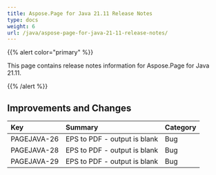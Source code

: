 ```yaml
---
title: Aspose.Page for Java 21.11 Release Notes
type: docs
weight: 6
url: /java/aspose-page-for-java-21-11-release-notes/
---
```


{{% alert color="primary" %}}

This page contains release notes information for Aspose.Page for Java 21.11.

{{% /alert %}}
## **Improvements and Changes**

|**Key**|**Summary**|**Category**|
| :- | :- | :- |
|PAGEJAVA-26|EPS to PDF - output is blank|Bug|
|PAGEJAVA-28|EPS to PDF - output is blank|Bug|
|PAGEJAVA-29|EPS to PDF - output is blank|Bug|

